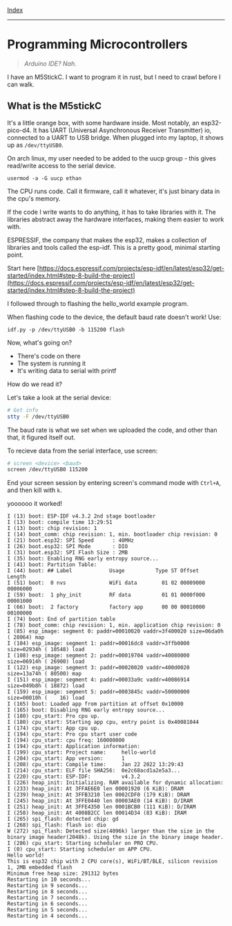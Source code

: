 
[Index](../../index.md)

---

# Programming Microcontrollers

> *Arduino IDE? Nah.*

I have an M5StickC. I want to program it in rust, but I need to crawl before I can walk.

## What is the M5stickC

It's a little orange box, with some hardware inside. Most notably,
an esp32-pico-d4. It has UART (Universal Asynchronous Receiver Transmitter) io, connected
to a UART to USB bridge. When plugged into my laptop, it shows up as `/dev/ttyUSB0`.

On arch linux, my user needed to be added to the uucp group - this gives read/write access to the serial device.

```
usermod -a -G uucp ethan
```

The CPU runs code. Call it firmware, call it whatever, it's just binary data in the cpu's memory.

If the code I write wants to do anything, it has to take libraries with it. The libraries abstract away the hardware interfaces, making them easier to work with.

ESPRESSIF, the company that makes the esp32, makes a collection of libraries and tools called the esp-idf. This
is a pretty good, minimal starting point.

Start here [https://docs.espressif.com/projects/esp-idf/en/latest/esp32/get-started/index.html#step-8-build-the-project](https://docs.espressif.com/projects/esp-idf/en/latest/esp32/get-started/index.html#step-8-build-the-project)

I followed through to flashing the hello_world example program.

When flashing code to the device, the default baud rate doesn't work! Use:

```
idf.py -p /dev/ttyUSB0 -b 115200 flash
```

Now, what's going on?

- There's code on there
- The system is running it
- It's writing data to serial with printf

How do we read it?

Let's take a look at the serial device:

```sh
# Get info
stty -F /dev/ttyUSB0
```

The baud rate is what we set when we uploaded the code, and other than that, it figured itself out.

To recieve data from the serial interface, use screen:

```sh
# screen <device> <baud>
screen /dev/ttyUSB0 115200
```

End your screen session by entering screen's command mode with `Ctrl+A`, and then kill with `k`.

yoooooo it worked!

```
I (13) boot: ESP-IDF v4.3.2 2nd stage bootloader
I (13) boot: compile time 13:29:51
I (13) boot: chip revision: 1
I (14) boot_comm: chip revision: 1, min. bootloader chip revision: 0
I (21) boot.esp32: SPI Speed      : 40MHz
I (26) boot.esp32: SPI Mode       : DIO
I (31) boot.esp32: SPI Flash Size : 2MB
I (35) boot: Enabling RNG early entropy source...
I (41) boot: Partition Table:
I (44) boot: ## Label            Usage          Type ST Offset   Length
I (51) boot:  0 nvs              WiFi data        01 02 00009000 00006000
I (59) boot:  1 phy_init         RF data          01 01 0000f000 00001000
I (66) boot:  2 factory          factory app      00 00 00010000 00100000
I (74) boot: End of partition table
I (78) boot_comm: chip revision: 1, min. application chip revision: 0
I (85) esp_image: segment 0: paddr=00010020 vaddr=3f400020 size=06da0h ( 28064) map
I (104) esp_image: segment 1: paddr=00016dc8 vaddr=3ffb0000 size=02934h ( 10548) load
I (108) esp_image: segment 2: paddr=00019704 vaddr=40080000 size=06914h ( 26900) load
I (122) esp_image: segment 3: paddr=00020020 vaddr=400d0020 size=13a74h ( 80500) map
I (151) esp_image: segment 4: paddr=00033a9c vaddr=40086914 size=049b8h ( 18872) load
I (159) esp_image: segment 5: paddr=0003845c vaddr=50000000 size=00010h (    16) load
I (165) boot: Loaded app from partition at offset 0x10000
I (165) boot: Disabling RNG early entropy source...
I (180) cpu_start: Pro cpu up.
I (180) cpu_start: Starting app cpu, entry point is 0x40081044
I (174) cpu_start: App cpu up.
I (194) cpu_start: Pro cpu start user code
I (194) cpu_start: cpu freq: 160000000
I (194) cpu_start: Application information:
I (199) cpu_start: Project name:     hello-world
I (204) cpu_start: App version:      1
I (208) cpu_start: Compile time:     Jan 22 2022 13:29:43
I (214) cpu_start: ELF file SHA256:  0e2c68acd1a2e5a3...
I (220) cpu_start: ESP-IDF:          v4.3.2
I (226) heap_init: Initializing. RAM available for dynamic allocation:
I (233) heap_init: At 3FFAE6E0 len 00001920 (6 KiB): DRAM
I (239) heap_init: At 3FFB3210 len 0002CDF0 (179 KiB): DRAM
I (245) heap_init: At 3FFE0440 len 00003AE0 (14 KiB): D/IRAM
I (251) heap_init: At 3FFE4350 len 0001BCB0 (111 KiB): D/IRAM
I (258) heap_init: At 4008B2CC len 00014D34 (83 KiB): IRAM
I (265) spi_flash: detected chip: gd
I (268) spi_flash: flash io: dio
W (272) spi_flash: Detected size(4096k) larger than the size in the binary image header(2048k). Using the size in the binary image header.
I (286) cpu_start: Starting scheduler on PRO CPU.
I (0) cpu_start: Starting scheduler on APP CPU.
Hello world!
This is esp32 chip with 2 CPU core(s), WiFi/BT/BLE, silicon revision 1, 2MB embedded flash
Minimum free heap size: 291312 bytes
Restarting in 10 seconds...
Restarting in 9 seconds...
Restarting in 8 seconds...
Restarting in 7 seconds...
Restarting in 6 seconds...
Restarting in 5 seconds...
Restarting in 4 seconds...
```
